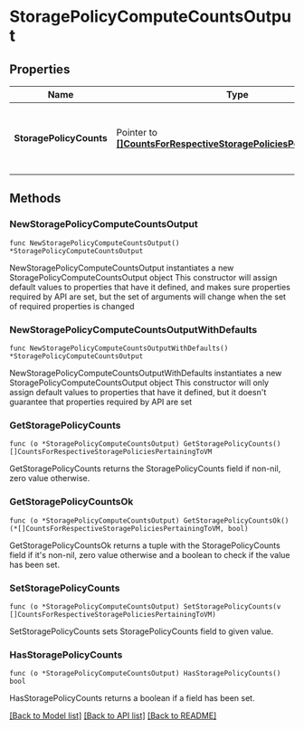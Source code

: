# StoragePolicyComputeCountsOutput

## Properties

Name | Type | Description | Notes
------------ | ------------- | ------------- | -------------
**StoragePolicyCounts** | Pointer to [**[]CountsForRespectiveStoragePoliciesPertainingToVM**](CountsForRespectiveStoragePoliciesPertainingToVM.md) | Counts for respective storage policies pertaining to VM. | [optional] 

## Methods

### NewStoragePolicyComputeCountsOutput

`func NewStoragePolicyComputeCountsOutput() *StoragePolicyComputeCountsOutput`

NewStoragePolicyComputeCountsOutput instantiates a new StoragePolicyComputeCountsOutput object
This constructor will assign default values to properties that have it defined,
and makes sure properties required by API are set, but the set of arguments
will change when the set of required properties is changed

### NewStoragePolicyComputeCountsOutputWithDefaults

`func NewStoragePolicyComputeCountsOutputWithDefaults() *StoragePolicyComputeCountsOutput`

NewStoragePolicyComputeCountsOutputWithDefaults instantiates a new StoragePolicyComputeCountsOutput object
This constructor will only assign default values to properties that have it defined,
but it doesn't guarantee that properties required by API are set

### GetStoragePolicyCounts

`func (o *StoragePolicyComputeCountsOutput) GetStoragePolicyCounts() []CountsForRespectiveStoragePoliciesPertainingToVM`

GetStoragePolicyCounts returns the StoragePolicyCounts field if non-nil, zero value otherwise.

### GetStoragePolicyCountsOk

`func (o *StoragePolicyComputeCountsOutput) GetStoragePolicyCountsOk() (*[]CountsForRespectiveStoragePoliciesPertainingToVM, bool)`

GetStoragePolicyCountsOk returns a tuple with the StoragePolicyCounts field if it's non-nil, zero value otherwise
and a boolean to check if the value has been set.

### SetStoragePolicyCounts

`func (o *StoragePolicyComputeCountsOutput) SetStoragePolicyCounts(v []CountsForRespectiveStoragePoliciesPertainingToVM)`

SetStoragePolicyCounts sets StoragePolicyCounts field to given value.

### HasStoragePolicyCounts

`func (o *StoragePolicyComputeCountsOutput) HasStoragePolicyCounts() bool`

HasStoragePolicyCounts returns a boolean if a field has been set.


[[Back to Model list]](../README.md#documentation-for-models) [[Back to API list]](../README.md#documentation-for-api-endpoints) [[Back to README]](../README.md)


